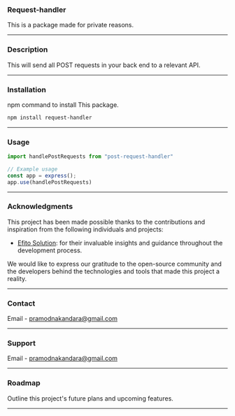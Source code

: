 

### Request-handler

This is a package made for private reasons.

---

### Description

This will send all POST requests in your back end to a relevant API.

---

### Installation

npm command to install This package.

```bash
npm install request-handler
```

---

### Usage



```javascript
import handlePostRequests from "post-request-handler"

// Example usage
const app = express();
app.use(handlePostRequests) 

```

---


### Acknowledgments

This project has been made possible thanks to the contributions and inspiration from the following individuals and projects:

- [Efito Solution](https://www.linkedin.com/in/pramod-nakandara97n/): for their invaluable insights and guidance throughout the development process.


We would like to express our gratitude to the open-source community and the developers behind the technologies and tools that made this project a reality.


---

### Contact

Email  - pramodnakandara@gmail.com

---

### Support

Email  - pramodnakandara@gmail.com


---



### Roadmap

Outline this project's future plans and upcoming features.

---


